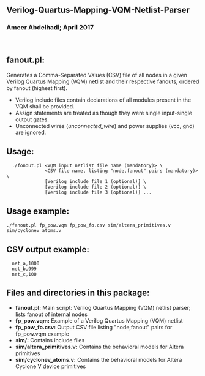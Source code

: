## Verilog-Quartus-Mapping-VQM-Netlist-Parser ##
### Ameer Abdelhadi; April 2017 ###

<BR>

## fanout.pl: ##
  Generates a Comma-Separated Values (CSV) file of all nodes in a given Verilog Quartus Mapping (VQM) netlist and their respective fanouts, ordered by fanout (highest first).
  * Verilog include files contain declarations of all modules present in the VQM shall be provided.
  * Assign statements are treated as though they were single input-single output gates.
  * Unconnected wires (*_unconnected_wire_*) and power supplies (vcc, gnd) are ignored.

## Usage: ##
```
  ./fonout.pl <VQM input netlist file name (mandatory)> \
              <CSV file name, listing "node,fanout" pairs (mandatory)> \
              [Verilog include file 1 (optional)] \
              [Verilog include file 2 (optional)] \
              [Verilog include file 3 (optional)] ...
```

## Usage example: ##
  `./fanout.pl fp_pow.vqm fp_pow_fo.csv sim/altera_primitives.v sim/cyclonev_atoms.v`

## CSV output example: ##
```
  net_a,1000
  net_b,999
  net_c,100
```
## Files and directories in this package: ##
  * **fanout.pl:** Main script: Verilog Quartus Mapping (VQM) netlist parser; lists fanout of internal nodes
  * **fp_pow.vqm:** Example of a Verilog Quartus Mapping (VQM) netlist
  * **fp_pow_fo.csv:** Output CSV file listing "node,fanout" pairs for fp_pow.vqm example
  * **sim/:** Contains include files
  * **sim/altera_primitives.v:** Contains the behavioral models for Altera primitives
  * **sim/cyclonev_atoms.v:** Contains the behavioral models for Altera Cyclone V device primitives

